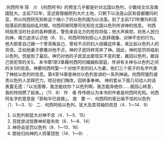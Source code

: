 .何西阿书 
简　介 
《何西阿书》的预言几乎都是针对北国以色列，少数经文论及南国犹大。主前732年，亚述吞懔艘陨列大片土地，只剩下以法莲山区和首都撒玛利亚，所以何西阿先知称这个缩小了的以色列国为以法莲。到了主前721年撒玛利亚陷落前的那段纷乱时期，何西阿继阿摩司先知在北国以色列传讲神的信息。 
何西阿指责当时社会的各种罪恶，警告来自北方的危险将临；他大声疾唿，劝告人民归向神，竭力追求认识他（6．3）。何西阿特别担心人民拜偶像、对神不忠的行为。他大胆拿自己跟一个曾背叛自己、曾经不贞的妇人结婚这件事，来比拟以色列人的背信。正如他妻子歌篾对他不贞，神的子民同样背弃了神。因此，神的惩罚将临到以色列。但是到了最后，神仍对他的子民显出那信实不变的爱，赢回以色列，跟自己恢驼常的关S。 
本书第1至3章藉何西阿的婚姻和家庭，传讲有关神与以色列之间的关S的信息。神要何西阿娶一个对他不忠的妇人为妻，他们三个孩子的名字代表了神给以色列的信息。第4至14章是神对以色列宣讲的一系列神谕。何西阿强烈谴责以色列人崇拜巴力，唿召他们悔改，回转事奉神。 
神的爱从下面几句动人的话表露无遗：「以法莲哪，我怎能纹你？以色列啊，我怎能弃绝你……我回心转意，我的怜悯燃了起来。」（11．8） 
作　者 
传传统认为本书的作者是何西阿先知。何西阿名字的意思是「耶和华已拯救」。 
提　要 
一．何西阿的家比喻不信的以色列（1．1―3．5） 
二．何西阿给以色列、犹大及其领袖的信息（4．1―14．9） 
 1. 以色列和犹大对神不忠（4．1―5．15） 
 2. 百姓尝试信靠神却是失败（6．1―8．14） 
 3. 神将会惩罚以色列（9．1―13．16） 
 4. 那些归向神的人将蒙饶恕（14．1―9） 
  .